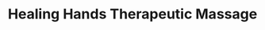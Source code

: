 ---
title: "Healing Hands Therapeutic Massage"
url: /oxford/healing-hands-therapeutic-massage/
shop: massage
---